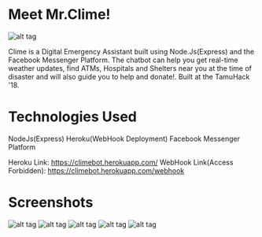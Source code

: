 # Meet Mr.Clime!
![alt tag](https://raw.githubusercontent.com/adarsh9pai/Clime/master/logo/logo.png)

Clime is a Digital Emergency Assistant built using Node.Js(Express) and the Facebook Messenger Platform. The chatbot can help you get real-time weather updates, find ATMs, Hospitals and Shelters near you at the time of disaster and will also guide you to help and donate!. Built at the TamuHack '18.



# Technologies Used
NodeJs(Express)
Heroku(WebHook Deployment)
Facebook Messenger Platform

Heroku Link: https://climebot.herokuapp.com/
WebHook Link(Access Forbidden): https://climebot.herokuapp.com/webhook

# Screenshots
![alt tag](https://raw.githubusercontent.com/adarsh9pai/Clime/master/logo/0.jpeg)
![alt tag](https://raw.githubusercontent.com/adarsh9pai/Clime/master/logo/1.jpeg)
![alt tag](https://raw.githubusercontent.com/adarsh9pai/Clime/master/logo/2.jpeg)
![alt tag](https://raw.githubusercontent.com/adarsh9pai/Clime/master/logo/3.jpeg)
![alt tag](https://raw.githubusercontent.com/adarsh9pai/Clime/master/logo/4.jpeg)
